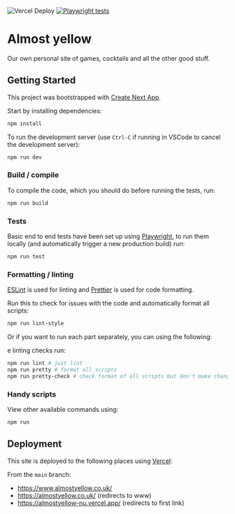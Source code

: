 ![Vercel Deploy](https://deploy-badge.vercel.app/vercel/almostyellow)
[![Playwright tests](https://github.com/cjrace/almostyellow/actions/workflows/playwright.yml/badge.svg)](https://github.com/cjrace/almostyellow/actions/workflows/playwright.yml)

# Almost yellow

Our own personal site of games, cocktails and all the other good stuff.

## Getting Started

This project was bootstrapped with [Create Next App](https://nextjs.org/docs/api-reference/create-next-app).

Start by installing dependencies:

```bash
npm install
```

To run the development server (use `Ctrl-C` if running in VSCode to cancel the development server):

```bash
npm run dev
```

### Build / compile

To compile the code, which you should do before running the tests, run:

```bash
npm run build
```

### Tests

Basic end to end tests have been set up using [Playwright](https://playwright.dev/), to run them locally (and automatically trigger a new production build) run:

```bash
npm run test
```

### Formatting / linting

[ESLint](https://eslint.org/) is used for linting and [Prettier](https://prettier.io/) is used for code formatting.

Run this to check for issues with the code and automatically format all scripts:

```bash
npm run lint-style
```

Or if you want to run each part separately, you can using the following:

e linting checks run:

```bash
npm run lint # just lint
npm run pretty # format all scripts
npm run pretty-check # check format of all scripts but don't make changes
```

### Handy scripts

View other available commands using:

```bash
npm run
```

## Deployment

This site is deployed to the following places using [Vercel](https://vercel.com/):

From the `main` branch:

- https://www.almostyellow.co.uk/
- https://almostyellow.co.uk/ (redirects to www)
- https://almostyellow-nu.vercel.app/ (redirects to first link)
